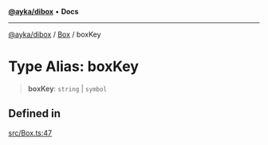 [**@ayka/dibox**](../../../README.md) • **Docs**

***

[@ayka/dibox](../../../globals.md) / [Box](../README.md) / boxKey

# Type Alias: boxKey

> **boxKey**: `string` \| `symbol`

## Defined in

[src/Box.ts:47](https://github.com/AndreyMork/dibox/blob/a0c5779a3595f9dce73587b31054bdf92e8a3ef1/src/Box.ts#L47)
